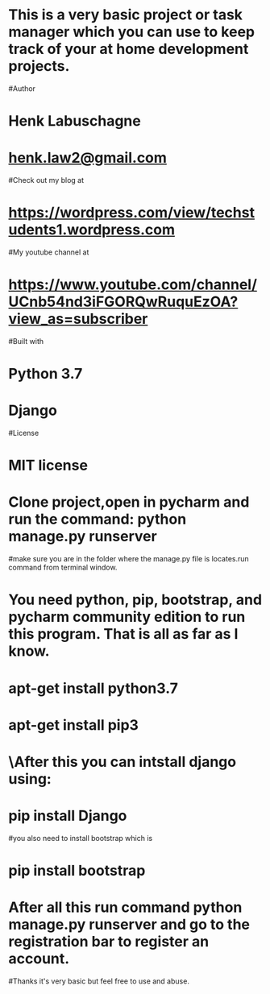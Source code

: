 # This is a very basic project or task manager which you can use to keep track of your at home development projects.

#Author
# Henk Labuschagne
# henk.law2@gmail.com

#Check out my blog at 
# https://wordpress.com/view/techstudents1.wordpress.com

#My youtube channel at
# https://www.youtube.com/channel/UCnb54nd3iFGORQwRuquEzOA?view_as=subscriber

#Built with
# Python 3.7
# Django

#License
# MIT license

# Clone project,open in pycharm and run the command: python manage.py runserver
#make sure you are in the folder where the manage.py file is locates.run command from terminal window.

# You need python, pip, bootstrap, and pycharm community edition to run this program. That is all as far as I know.

# apt-get install python3.7
# apt-get install pip3
# \After this you can intstall django using:
# pip install Django
#you also need to install bootstrap which is 
# pip install bootstrap
# After all this run command python manage.py runserver and go to the registration bar to register an account.
#Thanks it's very basic but feel free to use and abuse.
